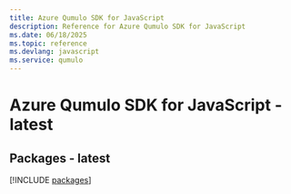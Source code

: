```yaml
---
title: Azure Qumulo SDK for JavaScript
description: Reference for Azure Qumulo SDK for JavaScript
ms.date: 06/18/2025
ms.topic: reference
ms.devlang: javascript
ms.service: qumulo
---
```

# Azure Qumulo SDK for JavaScript - latest
## Packages - latest
[!INCLUDE [packages](qumulo-index.md)]